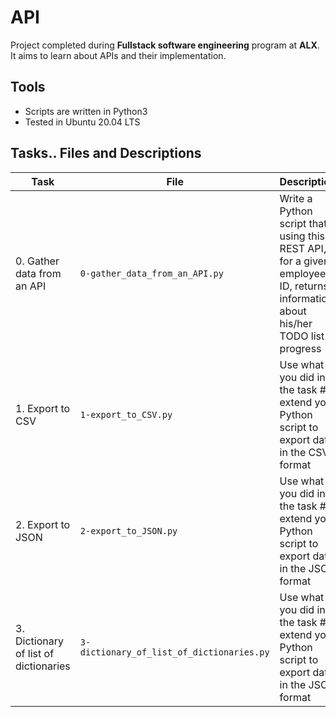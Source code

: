 # API

Project completed during **Fullstack software engineering** program at **ALX**. It aims to learn about APIs and their implementation.

## Tools

* Scripts are written in Python3
* Tested in Ubuntu 20.04 LTS

## Tasks.. Files and Descriptions

| Task | File | Description |
| ---- | ---- | ----------- |
| 0. Gather data from an API | `0-gather_data_from_an_API.py` | Write a Python script that, using this REST API, for a given employee ID, returns information about his/her TODO list progress |
| 1. Export to CSV | `1-export_to_CSV.py` | Use what you did in the task #0, extend your Python script to export data in the CSV format |
| 2. Export to JSON | `2-export_to_JSON.py` | Use what you did in the task #0, extend your Python script to export data in the JSON format |
| 3. Dictionary of list of dictionaries | `3-dictionary_of_list_of_dictionaries.py` | Use what you did in the task #0, extend your Python script to export data in the JSON format |
